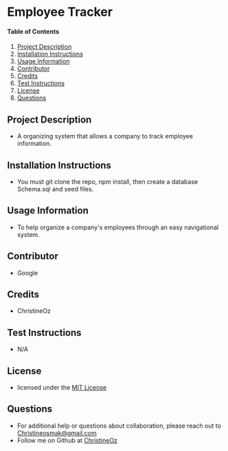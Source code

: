 # Employee Tracker
    
#### Table of Contents
1. [Project Description](#project-description)
2. [Installation Instructions](#installation-instructions)
3. [Usage Information](#usage-information)
4. [Contributor](#contributor)
5. [Credits](#credits)
6. [Test Instructions](#test-instructions)
7. [License](#license)
8. [Questions](#questions)
## Project Description
* A organizing system that allows a company to track employee information. 
## Installation Instructions
* You must git clone the repo, npm install, then create a database Schema.sql and seed files. 
## Usage Information
* To help organize a company's employees through an easy navigational system. 
## Contributor 
* Google 
## Credits
* ChristineOz
## Test Instructions
* N/A
## License
* licensed under the [MIT License](LICENSE.txt)
## Questions
* For additional help or questions about collaboration, please reach out to Christineosmak@gmail.com
* Follow me on Github at [ChristineOz](http://github.com/ChristineOz)